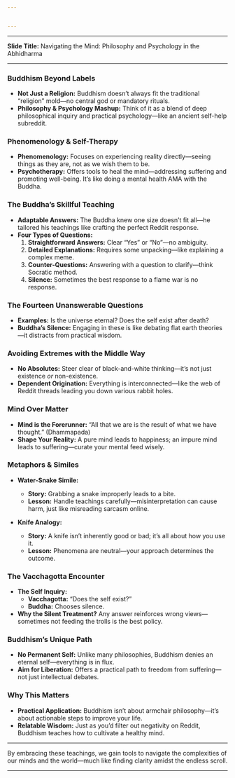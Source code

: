 ```yaml
---


---
```


<hr>
<p><strong>Slide Title:</strong> Navigating the Mind: Philosophy and Psychology in the Abhidharma</p>
<hr>
<h3 id="buddhism-beyond-labels"><strong>Buddhism Beyond Labels</strong></h3>
<ul>
<li><strong>Not Just a Religion:</strong> Buddhism doesn’t always fit the traditional “religion” mold—no central god or mandatory rituals.</li>
<li><strong>Philosophy &amp; Psychology Mashup:</strong> Think of it as a blend of deep philosophical inquiry and practical psychology—like an ancient self-help subreddit.</li>
</ul>
<h3 id="phenomenology--self-therapy"><strong>Phenomenology &amp; Self-Therapy</strong></h3>
<ul>
<li><strong>Phenomenology:</strong> Focuses on experiencing reality directly—seeing things as they are, not as we wish them to be.</li>
<li><strong>Psychotherapy:</strong> Offers tools to heal the mind—addressing suffering and promoting well-being. It’s like doing a mental health AMA with the Buddha.</li>
</ul>
<h3 id="the-buddhas-skillful-teaching"><strong>The Buddha’s Skillful Teaching</strong></h3>
<ul>
<li><strong>Adaptable Answers:</strong> The Buddha knew one size doesn’t fit all—he tailored his teachings like crafting the perfect Reddit response.</li>
<li><strong>Four Types of Questions:</strong>
<ol>
<li><strong>Straightforward Answers:</strong> Clear “Yes” or “No”—no ambiguity.</li>
<li><strong>Detailed Explanations:</strong> Requires some unpacking—like explaining a complex meme.</li>
<li><strong>Counter-Questions:</strong> Answering with a question to clarify—think Socratic method.</li>
<li><strong>Silence:</strong> Sometimes the best response to a flame war is no response.</li>
</ol>
</li>
</ul>
<h3 id="the-fourteen-unanswerable-questions"><strong>The Fourteen Unanswerable Questions</strong></h3>
<ul>
<li><strong>Examples:</strong> Is the universe eternal? Does the self exist after death?</li>
<li><strong>Buddha’s Silence:</strong> Engaging in these is like debating flat earth theories—it distracts from practical wisdom.</li>
</ul>
<h3 id="avoiding-extremes-with-the-middle-way"><strong>Avoiding Extremes with the Middle Way</strong></h3>
<ul>
<li><strong>No Absolutes:</strong> Steer clear of black-and-white thinking—it’s not just existence <em>or</em> non-existence.</li>
<li><strong>Dependent Origination:</strong> Everything is interconnected—like the web of Reddit threads leading you down various rabbit holes.</li>
</ul>
<h3 id="mind-over-matter"><strong>Mind Over Matter</strong></h3>
<ul>
<li><strong>Mind is the Forerunner:</strong> “All that we are is the result of what we have thought.” (Dhammapada)</li>
<li><strong>Shape Your Reality:</strong> A pure mind leads to happiness; an impure mind leads to suffering—curate your mental feed wisely.</li>
</ul>
<h3 id="metaphors--similes"><strong>Metaphors &amp; Similes</strong></h3>
<ul>
<li>
<p><strong>Water-Snake Simile:</strong></p>
<ul>
<li><strong>Story:</strong> Grabbing a snake improperly leads to a bite.</li>
<li><strong>Lesson:</strong> Handle teachings carefully—misinterpretation can cause harm, just like misreading sarcasm online.</li>
</ul>
</li>
<li>
<p><strong>Knife Analogy:</strong></p>
<ul>
<li><strong>Story:</strong> A knife isn’t inherently good or bad; it’s all about how you use it.</li>
<li><strong>Lesson:</strong> Phenomena are neutral—your approach determines the outcome.</li>
</ul>
</li>
</ul>
<h3 id="the-vacchagotta-encounter"><strong>The Vacchagotta Encounter</strong></h3>
<ul>
<li><strong>The Self Inquiry:</strong>
<ul>
<li><strong>Vacchagotta:</strong> “Does the self exist?”</li>
<li><strong>Buddha:</strong> Chooses silence.</li>
</ul>
</li>
<li><strong>Why the Silent Treatment?</strong> Any answer reinforces wrong views—sometimes not feeding the trolls is the best policy.</li>
</ul>
<h3 id="buddhisms-unique-path"><strong>Buddhism’s Unique Path</strong></h3>
<ul>
<li><strong>No Permanent Self:</strong> Unlike many philosophies, Buddhism denies an eternal self—everything is in flux.</li>
<li><strong>Aim for Liberation:</strong> Offers a practical path to freedom from suffering—not just intellectual debates.</li>
</ul>
<h3 id="why-this-matters"><strong>Why This Matters</strong></h3>
<ul>
<li><strong>Practical Application:</strong> Buddhism isn’t about armchair philosophy—it’s about actionable steps to improve your life.</li>
<li><strong>Relatable Wisdom:</strong> Just as you’d filter out negativity on Reddit, Buddhism teaches how to cultivate a healthy mind.</li>
</ul>
<hr>
<p>By embracing these teachings, we gain tools to navigate the complexities of our minds and the world—much like finding clarity amidst the endless scroll.</p>
<hr>

